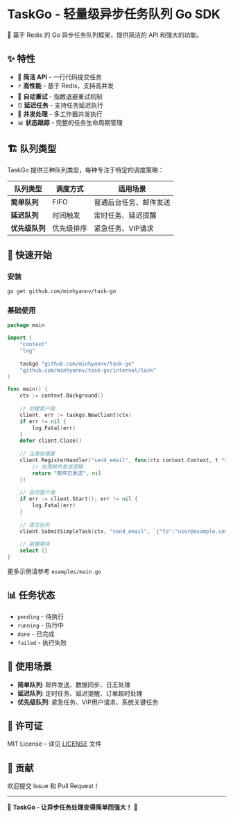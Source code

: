 # TaskGo - 轻量级异步任务队列 Go SDK

🚀 基于 Redis 的 Go 异步任务队列框架，提供简洁的 API 和强大的功能。

## ✨ 特性

- 🎯 **简洁 API** - 一行代码提交任务
- ⚡ **高性能** - 基于 Redis，支持高并发
- 🔄 **自动重试** - 指数退避重试机制
- ⏰ **延迟任务** - 支持任务延迟执行
- 👥 **并发处理** - 多工作器并发执行
- 📊 **状态跟踪** - 完整的任务生命周期管理

## 🏗️ 队列类型

TaskGo 提供三种队列类型，每种专注于特定的调度策略：

| 队列类型 | 调度方式 | 适用场景 |
|----------|----------|----------|
| **简单队列** | FIFO | 普通后台任务、邮件发送 |
| **延迟队列** | 时间触发 | 定时任务、延迟提醒 |
| **优先级队列** | 优先级排序 | 紧急任务、VIP请求 |

## 🚀 快速开始

### 安装

```bash
go get github.com/minhyannv/task-go
```

### 基础使用

```go
package main

import (
    "context"
    "log"
    
    taskgo "github.com/minhyannv/task-go"
    "github.com/minhyannv/task-go/internal/task"
)

func main() {
    ctx := context.Background()
    
    // 创建客户端
    client, err := taskgo.NewClient(ctx)
    if err != nil {
        log.Fatal(err)
    }
    defer client.Close()
    
    // 注册处理器
    client.RegisterHandler("send_email", func(ctx context.Context, t *task.Task) (string, error) {
        // 处理邮件发送逻辑
        return "邮件已发送", nil
    })
    
    // 启动客户端
    if err := client.Start(); err != nil {
        log.Fatal(err)
    }
    
    // 提交任务
    client.SubmitSimpleTask(ctx, "send_email", `{"to":"user@example.com"}`)
    
    // 阻塞等待
    select {}
}
```

更多示例请参考 `examples/main.go`

## 📊 任务状态

- `pending` - 待执行
- `running` - 执行中  
- `done` - 已完成
- `failed` - 执行失败

## 📝 使用场景

- **简单队列**: 邮件发送、数据同步、日志处理
- **延迟队列**: 定时任务、延迟提醒、订单超时处理
- **优先级队列**: 紧急任务、VIP用户请求、系统关键任务

## 📄 许可证

MIT License - 详见 [LICENSE](LICENSE) 文件

## 🤝 贡献

欢迎提交 Issue 和 Pull Request！

---

🎉 **TaskGo - 让异步任务处理变得简单而强大！** 🚀 